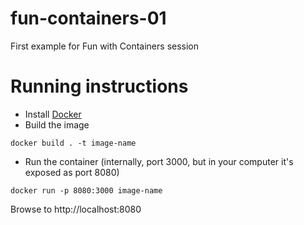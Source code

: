 # fun-containers-01
First example for Fun with Containers session

# Running instructions

- Install [Docker](https://www.docker.com/)
- Build the image
```
docker build . -t image-name
```
- Run the container (internally, port 3000, but in your computer it's exposed as port 8080)
```
docker run -p 8080:3000 image-name
```
Browse to http://localhost:8080
